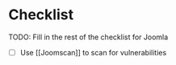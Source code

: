 # Checklist

TODO: Fill in the rest of the checklist for Joomla

- [ ] Use [[Joomscan]] to scan for vulnerabilities